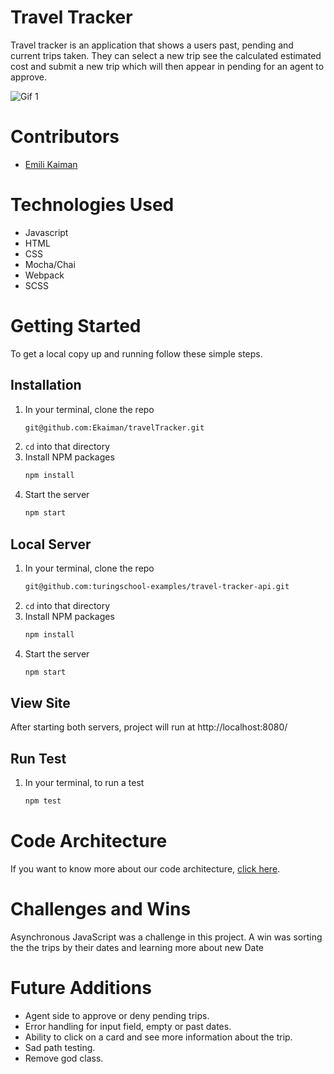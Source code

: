 # Travel Tracker

Travel tracker is an application that shows a users past, pending and current trips taken. They can select a new trip see the calculated estimated cost and submit a new trip which will then appear in pending for an agent to approve.

![Gif 1](http://g.recordit.co/vfFvdwEx7a.gif)

# Contributors
- [Emili Kaiman](https://github.com/Ekaiman)

# Technologies Used 
- Javascript
- HTML
- CSS
- Mocha/Chai
- Webpack
- SCSS

# Getting Started
To get a local copy up and running follow these simple steps.

## Installation

1. In your terminal, clone the repo
   ```sh
   git@github.com:Ekaiman/travelTracker.git
   ```
2. `cd` into that directory
3. Install NPM packages
   ```sh
   npm install
   ```
4. Start the server
   ```sh
   npm start
   ``` 
   
## Local Server
1. In your terminal, clone the repo
   ```sh
   git@github.com:turingschool-examples/travel-tracker-api.git
   ```
2. `cd` into that directory
3. Install NPM packages
   ```sh
   npm install
   ```
4. Start the server
   ```sh
   npm start
   ```
   
## View Site
After starting both servers, project will run at http://localhost:8080/  
   
## Run Test

1. In your terminal, to run a test
   ```sh
   npm test
   ```


# Code Architecture 
If you want to know more about our code architecture, [click here](https://gist.github.com/Ekaiman/f0c6022e295921a810e7531a4d38f9b0).

# Challenges and Wins
Asynchronous JavaScript was a challenge in this project. A win was sorting the the trips by their dates and learning more about new Date

# Future Additions
- Agent side to approve or deny pending trips.
- Error handling for input field, empty or past dates. 
- Ability to click on a card and see more information about the trip.
- Sad path testing.
- Remove god class.


